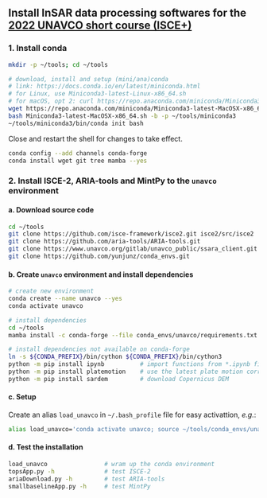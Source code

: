 ## Install InSAR data processing softwares for the [2022 UNAVCO short course (ISCE+)](https://www.unavco.org/event/2022-short-course-insar-processing-analysis-isce/)

### 1. Install conda

```bash
mkdir -p ~/tools; cd ~/tools

# download, install and setup (mini/ana)conda
# link: https://docs.conda.io/en/latest/miniconda.html
# for Linux, use Miniconda3-latest-Linux-x86_64.sh
# for macOS, opt 2: curl https://repo.anaconda.com/miniconda/Miniconda3-latest-MacOSX-x86_64.sh -o Miniconda3-latest-MacOSX-x86_64.sh
wget https://repo.anaconda.com/miniconda/Miniconda3-latest-MacOSX-x86_64.sh
bash Miniconda3-latest-MacOSX-x86_64.sh -b -p ~/tools/miniconda3
~/tools/miniconda3/bin/conda init bash
```

Close and restart the shell for changes to take effect.

```bash
conda config --add channels conda-forge
conda install wget git tree mamba --yes
```

### 2. Install ISCE-2, ARIA-tools and MintPy to the `unavco` environment

#### a. Download source code

```bash
cd ~/tools
git clone https://github.com/isce-framework/isce2.git isce2/src/isce2
git clone https://github.com/aria-tools/ARIA-tools.git
git clone https://www.unavco.org/gitlab/unavco_public/ssara_client.git utils/SSARA
git clone https://github.com/yunjunz/conda_envs.git
```

#### b. Create `unavco` environment and install dependencies

```bash
# create new environment
conda create --name unavco --yes
conda activate unavco

# install dependencies
cd ~/tools
mamba install -c conda-forge --file conda_envs/unavco/requirements.txt --file ARIA-tools/requirements.txt --yes

# install dependencies not available on conda-forge
ln -s ${CONDA_PREFIX}/bin/cython ${CONDA_PREFIX}/bin/cython3
python -m pip install ipynb          # import functions from *.ipynb files
python -m pip install platemotion    # use the latest plate motion correction in mintpy
python -m pip install sardem         # download Copernicus DEM
```

#### c. Setup

Create an alias `load_unavco` in `~/.bash_profile` file for easy activattion, _e.g._:

```bash
alias load_unavco='conda activate unavco; source ~/tools/conda_envs/unavco/config.rc'
```

#### d. Test the installation

```bash
load_unavco                # wram up the conda environment
topsApp.py -h              # test ISCE-2
ariaDownload.py -h         # test ARIA-tools
smallbaselineApp.py -h     # test MintPy
```
